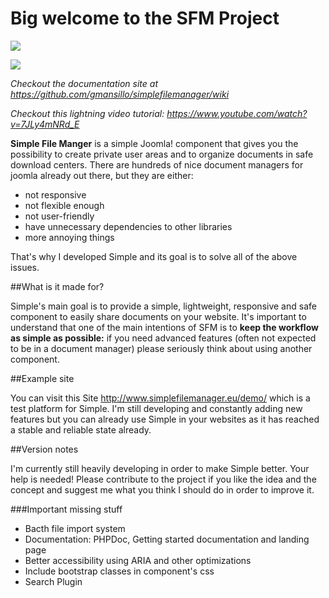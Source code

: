 # Big welcome to the SFM Project

![](http://www.simplefilemanager.eu/images/joomla-3-tag.png#1)  

![](http://www.simplefilemanager.eu/images/document-touch-intro.png#1)

*Checkout the documentation site at https://github.com/gmansillo/simplefilemanager/wiki*  

*Checkout this lightning video tutorial: https://www.youtube.com/watch?v=7JLy4mNRd_E*   

**Simple File Manger** is a simple Joomla! component that gives you the possibility to create private user areas and to organize documents in safe download centers. There are hundreds of nice document managers for joomla already out there, but they are either:

-  not responsive
-  not flexible enough
-  not user-friendly
-  have unnecessary dependencies to other libraries
-  more annoying things

That's why I developed Simple and its goal is to solve all of the above issues.

##What is it made for?

Simple's main goal is to provide a simple, lightweight, responsive and safe component to easily share documents on your website. It's important to understand that one of the main intentions of SFM is to **keep the workflow as simple as possible:** if you need advanced features (often not expected to be in a document manager) please seriously think about using another component. 

##Example site

You can visit this Site http://www.simplefilemanager.eu/demo/ which is a test platform for Simple. I'm still developing and constantly adding new features but you can already use Simple in your websites as it has reached a stable and reliable state already.

##Version notes

I'm currently still heavily developing in order to make Simple better. Your help is needed! Please contribute to the project if you like the idea and the concept and suggest me what you think I should do in order to improve it.

###Important missing stuff

-  Bacth file import system
-  Documentation: PHPDoc, Getting started documentation and landing page
-  Better accessibility using ARIA and other optimizations
-  Include bootstrap classes in component's css
-  Search Plugin 
